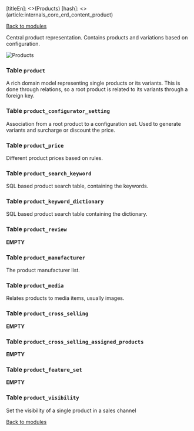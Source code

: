[titleEn]: <>(Products)
[hash]: <>(article:internals_core_erd_content_product)

[Back to modules](./../10-modules.md)

Central product representation. Contains products and variations based on configuration.

![Products](./dist/erd-shopware-core-content-product.png)


### Table `product`

A rich domain model representing single products or its variants.
This is done through relations, so a root product is related to its variants through a foreign key.


### Table `product_configurator_setting`

Association from a root product to a configuration set. Used to generate variants and surcharge or discount the price.


### Table `product_price`

Different product prices based on rules.


### Table `product_search_keyword`

SQL based product search table, containing the keywords.


### Table `product_keyword_dictionary`

SQL based product search table containing the dictionary.


### Table `product_review`

__EMPTY__


### Table `product_manufacturer`

The product manufacturer list.


### Table `product_media`

Relates products to media items, usually images.


### Table `product_cross_selling`

__EMPTY__


### Table `product_cross_selling_assigned_products`

__EMPTY__


### Table `product_feature_set`

__EMPTY__


### Table `product_visibility`

Set the visibility of a single product in a sales channel


[Back to modules](./../10-modules.md)
